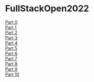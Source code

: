 # FullStackOpen2022

[Part 0](https://github.com/srtalaie/FullStackOpen2022/tree/master/part0)\
[Part 1](https://github.com/srtalaie/FullStackOpen2022/tree/master/part1)\
[Part 2](https://github.com/srtalaie/FullStackOpen2022/tree/master/part2)\
[Part 3](https://github.com/srtalaie/FullStackOpen2022-Part3)\
[Part 4](https://github.com/srtalaie/FullStackOpen2022/tree/master/part4)\
[Part 5](https://github.com/srtalaie/FullStackOpen2022/tree/master/part5)\
[Part 6](https://github.com/srtalaie/FullStackOpen2022/tree/master/part6)\
[Part 7](https://github.com/srtalaie/FullStackOpen2022/tree/master/part7)\
[Part 8](https://github.com/srtalaie/FullStackOpen2022/tree/master/part8)\
[Part 9](https://github.com/srtalaie/FullStackOpen2022/tree/master/part9)\
[Part 10](https://github.com/srtalaie/rate-repository-app/tree/master)
